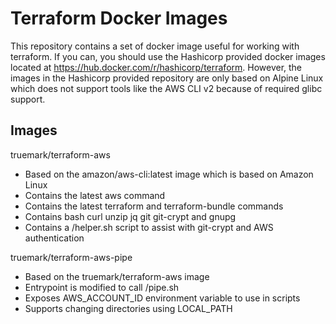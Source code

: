 # Terraform Docker Images

This repository contains a set of docker image useful for working with
terraform. If you can, you should use the Hashicorp provided docker images
located at https://hub.docker.com/r/hashicorp/terraform. However, the images
in the Hashicorp provided repository are only based on Alpine Linux which does
not support tools like the AWS CLI v2 because of required glibc support.

## Images

truemark/terraform-aws
 - Based on the amazon/aws-cli:latest image which is based on Amazon Linux
 - Contains the latest aws command
 - Contains the latest terraform and terraform-bundle commands
 - Contains bash curl unzip jq git git-crypt and gnupg
 - Contains a /helper.sh script to assist with git-crypt and AWS authentication

truemark/terraform-aws-pipe
 - Based on the truemark/terraform-aws image
 - Entrypoint is modified to call /pipe.sh
 - Exposes AWS_ACCOUNT_ID environment variable to use in scripts
 - Supports changing directories using LOCAL_PATH

